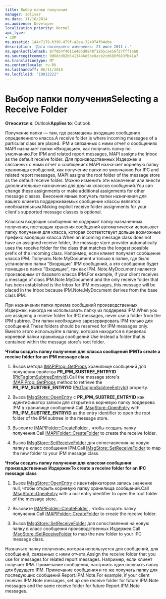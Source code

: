```yaml
---
title: Выбор папки получения
manager: soliver
ms.date: 11/16/2014
ms.audience: Developer
localization_priority: Normal
api_type:
- COM
ms.assetid: 144c7179-b390-479f-a2aa-324974f04eba
description: 'Дата последнего изменения: 23 июля 2011 г.'
ms.openlocfilehash: 87f8b4f4011e405d9848f12b5cae56f27fff1ab8
ms.sourcegitcommit: 9d60cd82b5413446e5bc8ace2cd689f683fb41a7
ms.translationtype: MT
ms.contentlocale: ru-RU
ms.lasthandoff: 06/11/2018
ms.locfileid: "19812222"
---
```

# <a name="selecting-a-receive-folder"></a><span data-ttu-id="a39bb-103">Выбор папки получения</span><span class="sxs-lookup"><span data-stu-id="a39bb-103">Selecting a Receive Folder</span></span>

  
  
<span data-ttu-id="a39bb-104">**Относится к**: Outlook</span><span class="sxs-lookup"><span data-stu-id="a39bb-104">**Applies to**: Outlook</span></span> 
  
<span data-ttu-id="a39bb-105">Получение папки — там, где размещены входящие сообщения определенного класса.</span><span class="sxs-lookup"><span data-stu-id="a39bb-105">A receive folder is where incoming messages of a particular class are placed.</span></span> <span data-ttu-id="a39bb-106">IPM и связанных с ними отчет о сообщениях MAPI назначает папки «Входящие», как получить папку по умолчанию.</span><span class="sxs-lookup"><span data-stu-id="a39bb-106">For IPM and related report messages, MAPI assigns the Inbox as the default receive folder.</span></span> <span data-ttu-id="a39bb-107">Для производственных Издержек и связанных с ними отчет о сообщениях MAPI назначает корневую папку хранилища сообщений, как получение папки по умолчанию.</span><span class="sxs-lookup"><span data-stu-id="a39bb-107">For IPC and related report messages, MAPI assigns the root folder of the message store as the default receive folder.</span></span> <span data-ttu-id="a39bb-108">Можно изменить эти назначения или внести дополнительные назначения для других классов сообщений.</span><span class="sxs-lookup"><span data-stu-id="a39bb-108">You can change these assignments or make additional assignments for other message classes.</span></span> <span data-ttu-id="a39bb-109">Внесения явные получать папки назначения для вашего клиента поддерживаемых сообщение классы является необязательным.</span><span class="sxs-lookup"><span data-stu-id="a39bb-109">Making explicit receive folder assignments for your client's supported message classes is optional.</span></span>
  
<span data-ttu-id="a39bb-110">Классом входящие сообщения не содержит папку назначенных получения, поставщик хранения сообщений автоматически использует папку получения для класса, которая соответствует дольше возможные префикс входящих класса.</span><span class="sxs-lookup"><span data-stu-id="a39bb-110">When an incoming message class does not have an assigned receive folder, the message store provider automatically uses the receive folder for the class that matches the longest possible prefix of the incoming class.</span></span> <span data-ttu-id="a39bb-111">Например, если клиент получает сообщение класса IPM. Получать Note.MyDocument и только в папке, где было установлено папки "Входящие" IPM сообщений, а это сообщение будет помещен в папке "Входящие", так как IPM. Note.MyDocument является производным от базового класса IPM.</span><span class="sxs-lookup"><span data-stu-id="a39bb-111">For example, if your client receives a message of class IPM.Note.MyDocument and the only receive folder that has been established is the Inbox for IPM messages, this message will be placed in the Inbox because IPM.Note.MyDocument derives from the base class IPM.</span></span>
  
<span data-ttu-id="a39bb-112">При назначении папки приема сообщений производственных Издержек, никогда не использовать папку из поддерева IPM.</span><span class="sxs-lookup"><span data-stu-id="a39bb-112">When you are assigning a receive folder for IPC messages, never use a folder from the IPM subtree.</span></span> <span data-ttu-id="a39bb-113">Эти папки необходимо зарезервировать IPM только для сообщений.</span><span class="sxs-lookup"><span data-stu-id="a39bb-113">These folders should be reserved for IPM messages only.</span></span> <span data-ttu-id="a39bb-114">Вместо этого используйте в папку, которая находится в пределах корневой папки хранилища сообщений.</span><span class="sxs-lookup"><span data-stu-id="a39bb-114">Use instead a folder that is contained within the message store's root folder.</span></span> 
  
 <span data-ttu-id="a39bb-115">**Чтобы создать папку получения для класса сообщений IPM**</span><span class="sxs-lookup"><span data-stu-id="a39bb-115">**To create a receive folder for an IPM message class**</span></span>
  
1. <span data-ttu-id="a39bb-116">Вызов метода [IMAPIProp::GetProps](imapiprop-getprops.md) хранилище сообщений для получения свойства **PR_IPM_SUBTREE_ENTRYID** ([PidTagIpmSubtreeEntryId](pidtagipmsubtreeentryid-canonical-property.md)).</span><span class="sxs-lookup"><span data-stu-id="a39bb-116">Call the message store's [IMAPIProp::GetProps](imapiprop-getprops.md) method to retrieve the **PR_IPM_SUBTREE_ENTRYID** ([PidTagIpmSubtreeEntryId](pidtagipmsubtreeentryid-canonical-property.md)) property.</span></span> 
    
2. <span data-ttu-id="a39bb-117">Вызов [IMsgStore::OpenEntry](imsgstore-openentry.md) с **PR_IPM_SUBTREE_ENTRYID** как идентификатор записи для открытия в корневую папку поддерева IPM в хранилище сообщений.</span><span class="sxs-lookup"><span data-stu-id="a39bb-117">Call [IMsgStore::OpenEntry](imsgstore-openentry.md) with **PR_IPM_SUBTREE_ENTRYID** as the entry identifier to open the root folder of the IPM subtree in the message store.</span></span> 
    
3. <span data-ttu-id="a39bb-118">Вызовите [IMAPIFolder::CreateFolder](imapifolder-createfolder.md) , чтобы создать папку получения.</span><span class="sxs-lookup"><span data-stu-id="a39bb-118">Call [IMAPIFolder::CreateFolder](imapifolder-createfolder.md) to create the receive folder.</span></span> 
    
4. <span data-ttu-id="a39bb-119">Вызов [IMsgStore::SetReceiveFolder](imsgstore-setreceivefolder.md) для сопоставления на новую папку в класс сообщения IPM.</span><span class="sxs-lookup"><span data-stu-id="a39bb-119">Call [IMsgStore::SetReceiveFolder](imsgstore-setreceivefolder.md) to map the new folder to your IPM message class.</span></span> 
    
 <span data-ttu-id="a39bb-120">**Чтобы создать папку получения для классом сообщения производственных Издержек**</span><span class="sxs-lookup"><span data-stu-id="a39bb-120">**To create a receive folder for an IPC message class**</span></span>
  
1. <span data-ttu-id="a39bb-121">Вызов [IMsgStore::OpenEntry](imsgstore-openentry.md) с идентификатором запись значение null, чтобы открыть корневую папку хранилища сообщений.</span><span class="sxs-lookup"><span data-stu-id="a39bb-121">Call [IMsgStore::OpenEntry](imsgstore-openentry.md) with a null entry identifier to open the root folder of the message store.</span></span> 
    
2. <span data-ttu-id="a39bb-122">Вызовите [IMAPIFolder::CreateFolder](imapifolder-createfolder.md) , чтобы создать папку получения.</span><span class="sxs-lookup"><span data-stu-id="a39bb-122">Call [IMAPIFolder::CreateFolder](imapifolder-createfolder.md) to create the receive folder.</span></span> 
    
3. <span data-ttu-id="a39bb-123">Вызов [IMsgStore::SetReceiveFolder](imsgstore-setreceivefolder.md) для сопоставления на новую папку в класс сообщения производственных Издержек.</span><span class="sxs-lookup"><span data-stu-id="a39bb-123">Call [IMsgStore::SetReceiveFolder](imsgstore-setreceivefolder.md) to map the new folder to your IPC message class.</span></span> 
    
<span data-ttu-id="a39bb-124">Назначьте папку получения, которая используется для сообщений, для сообщений, связанных с ними отчета.</span><span class="sxs-lookup"><span data-stu-id="a39bb-124">Assign the receive folder that you use for messages for related report messages.</span></span> <span data-ttu-id="a39bb-125">Например, если клиент получает IPM. Примечание сообщения, настроить один получать папку для будущего IPM. Примечание сообщения и то же получать папку для последующих сообщений Report.IPM.Note.</span><span class="sxs-lookup"><span data-stu-id="a39bb-125">For example, if your client receives IPM.Note messages, set up one receive folder for future IPM.Note messages and the same receive folder for future Report.IPM.Note messages.</span></span>
  

